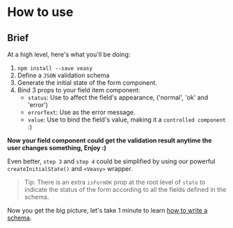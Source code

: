 # How to use

## Brief

At a high level, here's what you'll be doing:

1. `npm install --save veasy`
1. Define a `JSON` validation schema
1. Generate the initial state of the form component.
1. Bind 3 props to your field item component:
    - `status`: Use to affect the field's appearance, ('normal', 'ok' and 'error')
    - `errorText`: Use as the error message.
    - `value`: Use to bind the field's value, making it a `controlled component` :)

**Now your field component could get the validation result anytime the user changes something, Enjoy :)**

Even better, `step 3` and `step 4` could be simplified by using our powerful `createInitialState()` and `<Veasy>` wrapper.

> Tip: There is an extra `isFormOK` prop at the root level of `state` to indicate the status of the form according to all the fields defined in the schema.


Now you get the big picture, let's take 1 minute to learn [how to write a schema](/schema).
